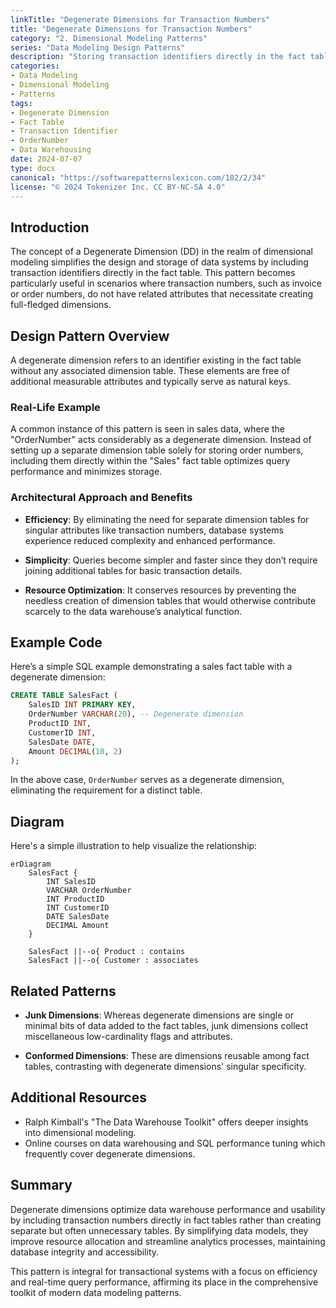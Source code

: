 ```yaml
---
linkTitle: "Degenerate Dimensions for Transaction Numbers"
title: "Degenerate Dimensions for Transaction Numbers"
category: "2. Dimensional Modeling Patterns"
series: "Data Modeling Design Patterns"
description: "Storing transaction identifiers directly in the fact table instead of creating a separate dimension for them, utilizing the order number as a prime example."
categories:
- Data Modeling
- Dimensional Modeling
- Patterns
tags:
- Degenerate Dimension
- Fact Table
- Transaction Identifier
- OrderNumber
- Data Warehousing
date: 2024-07-07
type: docs
canonical: "https://softwarepatternslexicon.com/102/2/34"
license: "© 2024 Tokenizer Inc. CC BY-NC-SA 4.0"
---
```


## Introduction

The concept of a Degenerate Dimension (DD) in the realm of dimensional modeling simplifies the design and storage of data systems by including transaction identifiers directly in the fact table. This pattern becomes particularly useful in scenarios where transaction numbers, such as invoice or order numbers, do not have related attributes that necessitate creating full-fledged dimensions.

## Design Pattern Overview

A degenerate dimension refers to an identifier existing in the fact table without any associated dimension table. These elements are free of additional measurable attributes and typically serve as natural keys.

### Real-Life Example

A common instance of this pattern is seen in sales data, where the "OrderNumber" acts considerably as a degenerate dimension. Instead of setting up a separate dimension table solely for storing order numbers, including them directly within the "Sales" fact table optimizes query performance and minimizes storage.

### Architectural Approach and Benefits

- **Efficiency**: By eliminating the need for separate dimension tables for singular attributes like transaction numbers, database systems experience reduced complexity and enhanced performance.
  
- **Simplicity**: Queries become simpler and faster since they don’t require joining additional tables for basic transaction details.

- **Resource Optimization**: It conserves resources by preventing the needless creation of dimension tables that would otherwise contribute scarcely to the data warehouse’s analytical function.

## Example Code

Here’s a simple SQL example demonstrating a sales fact table with a degenerate dimension:

```sql
CREATE TABLE SalesFact (
    SalesID INT PRIMARY KEY,
    OrderNumber VARCHAR(20), -- Degenerate dimension
    ProductID INT,
    CustomerID INT,
    SalesDate DATE,
    Amount DECIMAL(10, 2)
);
```

In the above case, `OrderNumber` serves as a degenerate dimension, eliminating the requirement for a distinct table.

## Diagram

Here's a simple illustration to help visualize the relationship:

```mermaid
erDiagram
    SalesFact {
        INT SalesID
        VARCHAR OrderNumber
        INT ProductID
        INT CustomerID
        DATE SalesDate
        DECIMAL Amount
    }

    SalesFact ||--o{ Product : contains
    SalesFact ||--o{ Customer : associates
```

## Related Patterns

- **Junk Dimensions**: Whereas degenerate dimensions are single or minimal bits of data added to the fact tables, junk dimensions collect miscellaneous low-cardinality flags and attributes.

- **Conformed Dimensions**: These are dimensions reusable among fact tables, contrasting with degenerate dimensions' singular specificity.

## Additional Resources

- Ralph Kimball's "The Data Warehouse Toolkit" offers deeper insights into dimensional modeling.
- Online courses on data warehousing and SQL performance tuning which frequently cover degenerate dimensions.

## Summary

Degenerate dimensions optimize data warehouse performance and usability by including transaction numbers directly in fact tables rather than creating separate but often unnecessary tables. By simplifying data models, they improve resource allocation and streamline analytics processes, maintaining database integrity and accessibility.

This pattern is integral for transactional systems with a focus on efficiency and real-time query performance, affirming its place in the comprehensive toolkit of modern data modeling patterns.
